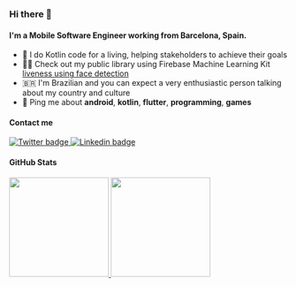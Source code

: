 ### Hi there 👋

#### I'm a Mobile Software Engineer working from Barcelona, Spain.

- 🔭 I do Kotlin code for a living, helping stakeholders to achieve their goals
- 👨‍💻 Check out my public library using Firebase Machine Learning Kit [liveness using face detection](https://github.com/arturschaefer/liveness-camerax-android)
- 🇧🇷 I'm Brazilian and you can expect a very enthusiastic person talking about my country and culture
- 💬 Ping me about **android**, **kotlin**, **flutter**, **programming**, **games**

#### Contact me
<a href="https://twitter.com/ArturSchaefer2">
  <img src="https://img.shields.io/badge/Twitter-1DA1F2?style=for-the-badge&logo=twitter&logoColor=white" alt="Twitter badge" />
</a>
<a href="https://www.linkedin.com/in/artur-schaefer/">
  <img src="https://img.shields.io/badge/LinkedIn-0077B5?style=for-the-badge&logo=linkedin&logoColor=white" alt="Linkedin badge"  />
</a>


#### GitHub Stats
<div align="left">
  <a href="https://github.com/arturschaefer">
  <img height="180em" src="https://github-readme-stats.vercel.app/api?username=arturschaefer&show_icons=true&theme=tokyonight&include_all_commits=true&count_private=true"/>
  <img height="180em" src="https://github-readme-stats.vercel.app/api/top-langs/?username=arturschaefer&layout=compact&langs_count=7&theme=tokyonight"/>
</div>
